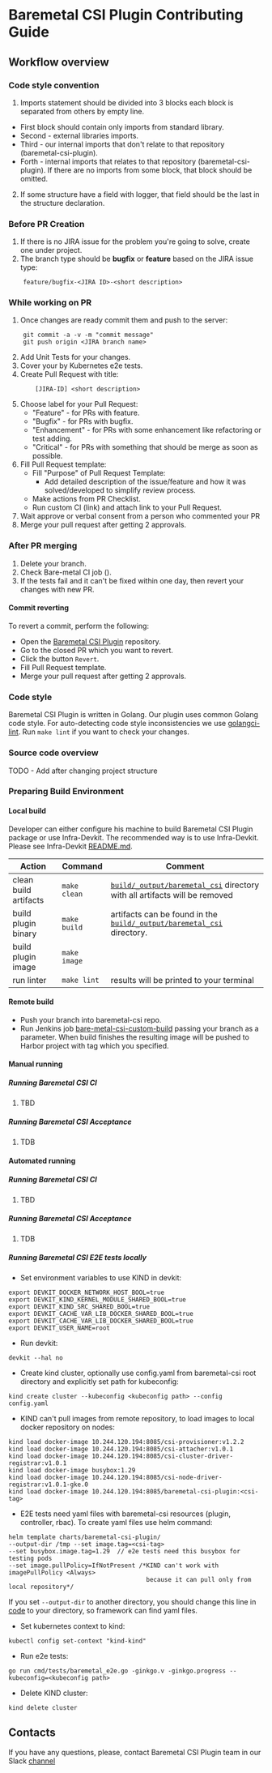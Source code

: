 # Baremetal CSI Plugin Contributing Guide

## Workflow overview

### Code style convention
1. Imports statement should be divided into 3 blocks each block is separated from others by empty line.
 - First block should contain only imports from standard library. 
 - Second - external libraries imports.
 - Third - our internal imports that don't relate to that repository (baremetal-csi-plugin).
 - Forth - internal imports that relates to that repository (baremetal-csi-plugin).
If there are no imports from some block, that block should be omitted.

2. If some structure have a field with logger, that field should be the last in the structure declaration.

### Before PR Creation
1. If there is no JIRA issue for the problem you're going to solve, create one under []() project.
2. The branch type should be **bugfix** or **feature** based on the JIRA issue type:
```
    feature/bugfix-<JIRA ID>-<short description>
```
### While working on PR
1. Once changes are ready commit them and push to the server:
```
    git commit -a -v -m "commit message"
    git push origin <JIRA branch name>
```
2. Add Unit Tests for your changes.
3. Cover your by Kubernetes e2e tests.
4. Create Pull Request with title:
    ```
        [JIRA-ID] <short description>
    ```
5. Choose label for your Pull Request:
    - "Feature" - for PRs with feature.
    - "Bugfix" - for PRs with bugfix.
    - "Enhancement" - for PRs with some enhancement like refactoring or test adding.
    - "Critical" - for PRs with something that should be merge as soon as possible.
6. Fill Pull Request template:
    - Fill "Purpose" of Pull Request Template:
        - Add detailed description of the issue/feature and how it was solved/developed to simplify review process.
    - Make actions from PR Checklist.
    - Run custom CI (link) and attach link to your Pull Request.
7. Wait approve or verbal consent from a person who commented your PR
8. Merge your pull request after getting 2 approvals.

### After PR merging
1. Delete your branch.
2. Check Bare-metal CI job ().
3. If the tests fail and it can't be fixed within one day, then revert your changes with new PR.

#### Commit reverting

To revert a commit, perform the following:
 * Open the [Baremetal CSI Plugin](https://eos2git.cec.lab.emc.com/ECS/baremetal-csi-plugin) repository.
 * Go to the closed PR which you want to revert.
 * Click the button `Revert`.
 * Fill Pull Request template.
 * Merge your pull request after getting 2 approvals.

### Code style
  Baremetal CSI Plugin is written in Golang. Our plugin uses common Golang code style.
  For auto-detecting code style inconsistencies we use [golangci-lint](https://github.com/golangci/golangci-lint).
  Run `make lint` if you want to check your changes.

### Source code overview
TODO - Add after changing project structure

### Preparing Build Environment
#### Local build
Developer can either configure his machine to build Baremetal CSI Plugin package or use Infra-Devkit. The recommended way is to use Infra-Devkit.
Please see Infra-Devkit [README.md](https://eos2git.cec.lab.emc.com/ECS/infra-devkit/blob/master/README.md).

| Action                | Command       | Comment                                                              |
|-----------------------|---------------|----------------------------------------------------------------------|
| clean build artifacts | `make clean`  | [`build/_output/baremetal_csi`](./build/_output/baremetal_csi/) directory with all artifacts will be removed |
| build plugin binary   | `make build`  | artifacts can be found in the [`build/_output/baremetal_csi`](./build/_output/baremetal_csi/) directory.     |
| build plugin image    | `make image`  | |
| run linter            | `make lint`  | results will be printed to your terminal|


#### Remote build
- Push your branch into baremetal-csi repo.
- Run Jenkins job [bare-metal-csi-custom-build](https://asd-ecs-jenkins.isus.emc.com/jenkins/job/bare-metal-csi-custom-build/) passing your branch as a parameter.
  When build finishes the resulting image will be pushed to Harbor project with tag which you specified.


#### Manual running
##### Running Baremetal CSI CI
1. TBD

##### Running Baremetal CSI Acceptance
1. TDB


#### Automated running
##### Running Baremetal CSI CI
1. TBD

##### Running Baremetal CSI Acceptance
1. TDB

##### Running Baremetal CSI E2E tests locally
* Set environment variables to use KIND in  devkit: 
```
export DEVKIT_DOCKER_NETWORK_HOST_BOOL=true
export DEVKIT_KIND_KERNEL_MODULE_SHARED_BOOL=true
export DEVKIT_KIND_SRC_SHARED_BOOL=true
export DEVKIT_CACHE_VAR_LIB_DOCKER_SHARED_BOOL=true
export DEVKIT_CACHE_VAR_LIB_DOCKER_SHARED_BOOL=true
export DEVKIT_USER_NAME=root
```
* Run devkit:
```
devkit --hal no
```
* Create kind cluster, optionally use config.yaml from baremetal-csi root directory and explicitly set path for kubeconfig:
```
kind create cluster --kubeconfig <kubeconfig path> --config config.yaml
```
* KIND can't pull images from remote repository, to load images to local docker repository on nodes:
```
kind load docker-image 10.244.120.194:8085/csi-provisioner:v1.2.2
kind load docker-image 10.244.120.194:8085/csi-attacher:v1.0.1
kind load docker-image 10.244.120.194:8085/csi-cluster-driver-registrar:v1.0.1
kind load docker-image busybox:1.29
kind load docker-image 10.244.120.194:8085/csi-node-driver-registrar:v1.0.1-gke.0
kind load docker-image 10.244.120.194:8085/baremetal-csi-plugin:<csi-tag>
```
* E2E tests need yaml files with baremetal-csi resources (plugin, controller, rbac). To create yaml files use helm command:
```
helm template charts/baremetal-csi-plugin/ 
--output-dir /tmp --set image.tag=<csi-tag> 
--set busybox.image.tag=1.29  // e2e tests need this busybox for testing pods
--set image.pullPolicy=IfNotPresent /*KIND can't work with imagePullPolicy <Always> 
                                      because it can pull only from local repository*/
``` 
If you set `--output-dir` to another directory, you should change this line in [code](https://eos2git.cec.lab.emc.com/ECS/baremetal-csi-plugin/blob/feature-FABRIC-8422-implement-base-csi-e2e-tests-with-Kind/test/test/csi-volume.go#L22) to your directory, so framework can find yaml files. 
* Set kubernetes context to kind:
```
kubectl config set-context "kind-kind"
```
* Run e2e tests:
```
go run cmd/tests/baremetal_e2e.go -ginkgo.v -ginkgo.progress --kubeconfig=<kubeconfig path>
```
* Delete KIND cluster:
```
kind delete cluster
```
## Contacts
If you have any questions, please, contact Baremetal CSI Plugin team in our Slack [channel](https://dellstorage.slack.com/archives/CM7RQQ29X)

